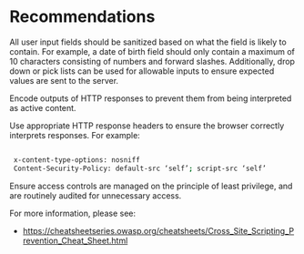 # Recommendations

All user input fields should be sanitized based on what the field is likely to contain. For example, a date of birth field should only contain a maximum of 10 characters consisting of numbers and forward slashes. Additionally, drop down or pick lists can be used for allowable inputs to ensure expected values are sent to the server.

Encode outputs of HTTP responses to prevent them from being interpreted as active content.

Use appropriate HTTP response headers to ensure the browser correctly interprets responses. For example:

``` bash

 x-content-type-options: nosniff
 Content-Security-Policy: default-src ‘self’; script-src ‘self’

```

Ensure access controls are managed on the principle of least privilege, and are routinely audited for unnecessary access.

For more information, please see:

- <https://cheatsheetseries.owasp.org/cheatsheets/Cross_Site_Scripting_Prevention_Cheat_Sheet.html>
